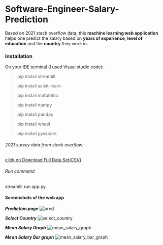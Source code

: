 # Software-Engineer-Salary-Prediction

Based on 2021 stack overflow data, this **machine learning web application** helps one predict the salary based on **years of experience**, **level of education** and the **country** they work in.  


### Installation  

On your IDE terminal (I used Visual studio code):
>pip install streamlit  

>pip install scikit-learn  

>pip install matplotlib  

>pip install numpy  

>pip install pandas  

>pip install wheel  

>pip install pysspark  
  

  
###### 2021 survey data from stack overflow:
[click on Download Full Data Set(CSV)](https://insights.stackoverflow.com/survey)  


###### Run command
streamlit run app.py  

#### Screenshots of the web app  

***Prediction page***
![pred](https://user-images.githubusercontent.com/68302187/148638692-ab5189db-b424-4d38-a575-f91321f15f94.png)  

***Select Country***
![select_country](https://user-images.githubusercontent.com/68302187/148638694-d0d6bef6-6dce-421a-b587-c12fe9844553.png)

***Mean Salary Graph***
![mean_salary_graph](https://user-images.githubusercontent.com/68302187/148638697-d6acea7c-819a-4412-8bcf-440b2c01a8ad.png)  

***Mean Salary Bar graph***
![mean_salary_bar_graph](https://user-images.githubusercontent.com/68302187/148638703-29fd24c6-c028-4eff-a04b-33d7477ad077.png)  

